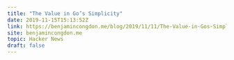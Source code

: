 ```yaml
---
title: "The Value in Go’s Simplicity"
date: 2019-11-15T15:13:52Z
link: https://benjamincongdon.me/blog/2019/11/11/The-Value-in-Gos-Simplicity/?utm_medium=RSS&utm_source=hune
site: benjamincongdon.me
topic: Hacker News
draft: false
---
```

